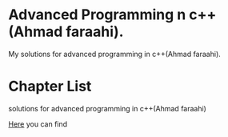 # Advanced Programming n c++(Ahmad faraahi).

My solutions for advanced programming in c++(Ahmad faraahi).

# Chapter List
solutions for advanced programming in c++(Ahmad faraahi)

[Here](https://github.com/lbraglia/chtp/tree/master/src) you can find
